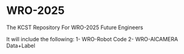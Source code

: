 # WRO-2025
The KCST Repository For WRO-2025 Future Engineers

It will include the following:
  1- WRO-Robot Code
  2- WRO-AICAMERA Data+Label
  
